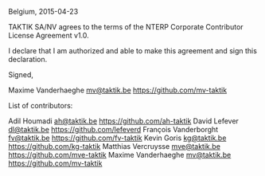 Belgium, 2015-04-23

TAKTIK SA/NV agrees to the terms of the NTERP Corporate Contributor License
Agreement v1.0.

I declare that I am authorized and able to make this agreement and sign this
declaration.

Signed,

Maxime Vanderhaeghe mv@taktik.be https://github.com/mv-taktik

List of contributors:

Adil Houmadi ah@taktik.be https://github.com/ah-taktik
David Lefever dl@taktik.be https://github.com/lefeverd
François Vanderborght fv@taktik.be https://github.com/fv-taktik
Kevin Goris kg@taktik.be https://github.com/kg-taktik
Matthias Vercruysse mve@taktik.be https://github.com/mve-taktik
Maxime Vanderhaeghe mv@taktik.be https://github.com/mv-taktik
